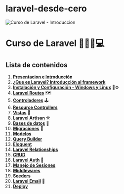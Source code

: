 # laravel-desde-cero
![Curso de Laravel - Introduccion](https://i.imgur.com/JUD1nnF.jpg)

# Curso de Laravel 🚀👋🤟💻

## Lista de contenidos

1.  **[Presentacion e Introducción]()**
2.  **[¿Que es Laravel? Introducción al framework]()**
3.  **[Instalación y Configuración - Windows y Linux]()** 🔧⚙️
4.  **[Laravel Routes]()** 🗺️
5.  **[Controladores]()** 🕹️
6.  **[Resource Controllers]()**
7.  **[Vistas]()** 📝
8.  **[Laravel Artisan]()** ⚒️
9.  **[Bases de datos]()** 💾
10. **[Migraciones]()** 💽
11. **[Modelos]()**
12. **[Query Builder]()**
13. **[Eloquent]()**
14. **[Laravel Relationships]()**
15. **[CRUD]()**
16. **[Laravel Auth]()** 🔐
17. **[Manejo de Sesiones]()**
18. **[Middlewares]()**
19. **[Seeders]()**
20. **[Laravel Email]()** 📧
21. **[Deploy]()**
